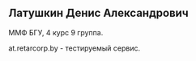 <h2>Латушкин Денис Александрович</h2>
<p>ММФ БГУ, 4 курс 9 группа.</p>
<p>at.retarcorp.by - тестируемый сервис.</p>

